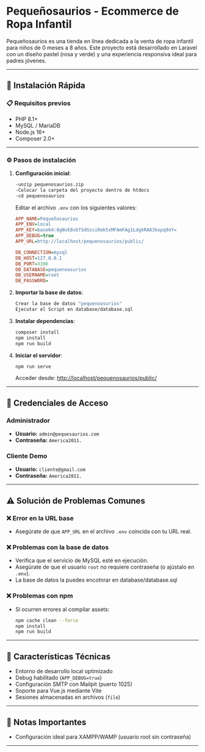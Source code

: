 
# Pequeñosaurios - Ecommerce de Ropa Infantil

Pequeñosaurios es una tienda en línea dedicada a la venta de ropa infantil para niños de 0 meses a 8 años. Este proyecto está desarrollado en Laravel con un diseño pastel (rosa y verde) y una experiencia responsiva ideal para padres jóvenes.

---

## 🚀 Instalación Rápida

### 📋 Requisitos previos

- PHP 8.1+
- MySQL / MariaDB
- Node.js 16+
- Composer 2.0+

---

### ⚙️ Pasos de instalación

1. **Configuración inicial**:
   ```bash
   -unzip pequenosaurios.zip
   -Colocar la carpeta del proyecto dentro de htdocs
   -cd pequenosaurios
   ```

   Editar el archivo `.env` con los siguientes valores:

   ```ini
   APP_NAME=Pequeñosaurios
   APP_ENV=local
   APP_KEY=base64:8gNvE8vbTSdGssiRmk5sMFAmFAg1LdgkRA83kopq9oY=
   APP_DEBUG=true
   APP_URL=http://localhost/pequenosaurios/public/

   DB_CONNECTION=mysql
   DB_HOST=127.0.0.1
   DB_PORT=3306
   DB_DATABASE=pequenoasurios
   DB_USERNAME=root
   DB_PASSWORD=
   ```

2. **Importar la base de datos**:
   ```bash
   Crear la base de datos "pequenoasurios"
   Ejecutar el Script en database/database.sql
   ```

3. **Instalar dependencias**:
   ```bash
   composer install
   npm install
   npm run build
   ```

4. **Iniciar el servidor**:
   ```bash
   npm run serve
   ```

   Acceder desde: [http://localhost/pequenosaurios/public/](http://localhost/pequenosaurios/public/)

---

## 🔐 Credenciales de Acceso

### Administrador
- **Usuario:** `admin@pequesaurios.com`
- **Contraseña:** `America2011.`

### Cliente Demo
- **Usuario:** `cliente@gmail.com`
- **Contraseña:** `America2011.`

---

## ⚠️ Solución de Problemas Comunes

### ❌ Error en la URL base

- Asegúrate de que `APP_URL` en el archivo `.env` coincida con tu URL real.

### ❌ Problemas con la base de datos

- Verifica que el servicio de MySQL esté en ejecución.
- Asegúrate de que el usuario `root` no requiere contraseña (o ajústalo en `.env`).
- La base de datos la puedes encotnrar en database/database.sql

### ❌ Problemas con npm

- Si ocurren errores al compilar assets:
  ```bash
  npm cache clean --force
  npm install
  npm run build
  ```
---

## 🌟 Características Técnicas

- Entorno de desarrollo local optimizado
- Debug habilitado (`APP_DEBUG=true`)
- Configuración SMTP con Mailpit (puerto 1025)
- Soporte para Vue.js mediante Vite
- Sesiones almacenadas en archivos (`file`)

---

## 📌 Notas Importantes

- Configuración ideal para XAMPP/WAMP (usuario root sin contraseña)

---
